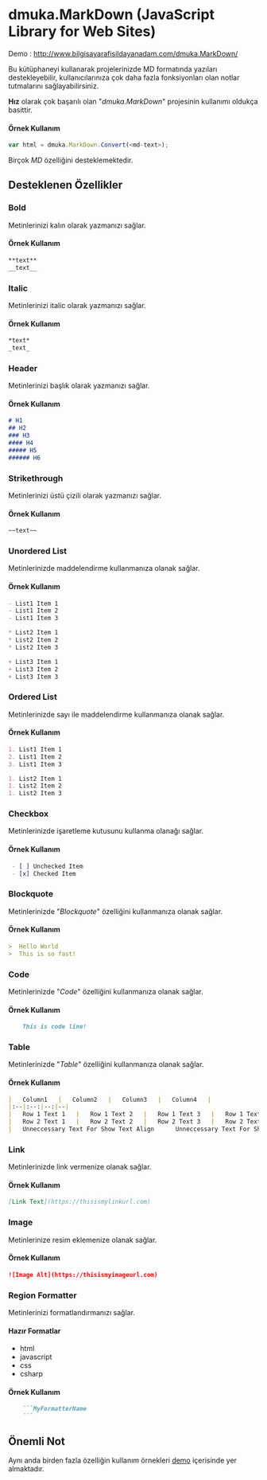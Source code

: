# dmuka.MarkDown (JavaScript Library for Web Sites)
Demo : http://www.bilgisayarafisildayanadam.com/dmuka.MarkDown/

 Bu kütüphaneyi kullanarak projelerinizde MD formatında yazıları destekleyebilir, kullanıcılarınıza çok daha fazla fonksiyonları olan notlar tutmalarını sağlayabilirsiniz.
 
 **Hız** olarak çok başarılı olan "_dmuka.MarkDown_" projesinin kullanımı oldukça basittir.
 
#### Örnek Kullanım
```javascript
var html = dmuka.MarkDown.Convert(<md-text>);
```

 Birçok _MD_ özelliğini desteklemektedir.
 
## Desteklenen Özellikler

### Bold
 Metinlerinizi kalın olarak yazmanızı sağlar.
 
#### Örnek Kullanım
```markdown
**text**
__text__
```

### Italic
 Metinlerinizi italic olarak yazmanızı sağlar.
 
#### Örnek Kullanım
```markdown
*text*
_text_
```

### Header
 Metinlerinizi başlık olarak yazmanızı sağlar.
 
#### Örnek Kullanım
```markdown
# H1
## H2
### H3
#### H4
##### H5
###### H6
```

### Strikethrough
 Metinlerinizi üstü çizili olarak yazmanızı sağlar.
 
#### Örnek Kullanım
```markdown
~~text~~
```

### Unordered List
 Metinlerinizde maddelendirme kullanmanıza olanak sağlar.
 
#### Örnek Kullanım
```markdown
- List1 Item 1
- List1 Item 2
- List1 Item 3

* List2 Item 1
* List2 Item 2
* List2 Item 3

+ List3 Item 1
+ List3 Item 2
+ List3 Item 3
```

### Ordered List
 Metinlerinizde sayı ile maddelendirme kullanmanıza olanak sağlar.
 
#### Örnek Kullanım
```markdown
1. List1 Item 1
2. List1 Item 2
3. List1 Item 3

1. List2 Item 1
1. List2 Item 2
1. List2 Item 3
```

### Checkbox
 Metinlerinizde işaretleme kutusunu kullanma olanağı sağlar.
 
#### Örnek Kullanım
```markdown
 - [ ] Unchecked Item
 - [x] Checked Item
```

### Blockquote
 Metinlerinizde "_Blockquote_" özelliğini kullanmanıza olanak sağlar.
 
#### Örnek Kullanım
```markdown
>  Hello World
>  This is so fast!
```

### Code
 Metinlerinizde "_Code_" özelliğini kullanmanıza olanak sağlar.
 
#### Örnek Kullanım
```markdown
    This is code line!
```

### Table
 Metinlerinizde "_Table_" özelliğini kullanmanıza olanak sağlar.
 
#### Örnek Kullanım
```markdown
|   Column1   |   Column2   |   Column3   |   Column4   |
|:--|:--:|--:|--|
|   Row 1 Text 1   |   Row 1 Text 2   |   Row 1 Text 3   |   Row 1 Text 4   |
|   Row 2 Text 1   |   Row 2 Text 2   |   Row 2 Text 3   |   Row 2 Text 4   |
|   Unneccessary Text For Show Text Align      Unneccessary Text For Show Text Align   |   Unneccessary Text For Show Text Align   |   Unneccessary Text For Show Text Align   |
```

### Link
 Metinlerinizde link vermenize olanak sağlar.
 
#### Örnek Kullanım
```markdown
[Link Text](https://thisismylinkurl.com)
```

### Image
 Metinlerinize resim eklemenize olanak sağlar.
 
#### Örnek Kullanım
```markdown
![Image Alt](https://thisismyimageurl.com)
```

### Region Formatter
 Metinlerinizi formatlandırmanızı sağlar.
 
#### Hazır Formatlar
* html
* javascript
* css
* csharp
 
#### Örnek Kullanım
```markdown
    ```MyFormatterName
    ```
```

## Önemli Not
 Aynı anda birden fazla özelliğin kullanım örnekleri [demo](http://www.bilgisayarafisildayanadam.com/dmuka.MarkDown/) içerisinde yer almaktadır.
